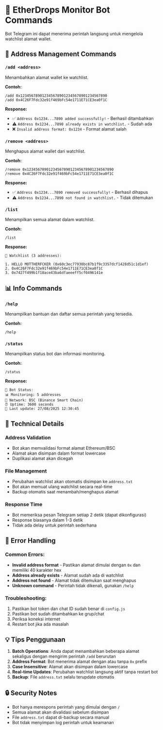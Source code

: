 # 🤖 EtherDrops Monitor Bot Commands

Bot Telegram ini dapat menerima perintah langsung untuk mengelola watchlist alamat wallet.

## 📝 Address Management Commands

### `/add <address>`
Menambahkan alamat wallet ke watchlist.

**Contoh:**
```
/add 0x1234567890123456789012345678901234567890
/add 0x4C26F7Fdc32e91f469bFc54e1711E71CE3ea0f1C
```

**Response:**
- ✅ `Address 0x1234...7890 added successfully!` - Berhasil ditambahkan
- ⚠️ `Address 0x1234...7890 already exists in watchlist.` - Sudah ada
- ❌ `Invalid address format: 0x1234` - Format alamat salah

### `/remove <address>`
Menghapus alamat wallet dari watchlist.

**Contoh:**
```
/remove 0x1234567890123456789012345678901234567890
/remove 0x4C26F7Fdc32e91f469bFc54e1711E71CE3ea0f1C
```

**Response:**
- ✅ `Address 0x1234...7890 removed successfully!` - Berhasil dihapus
- ⚠️ `Address 0x1234...7890 not found in watchlist.` - Tidak ditemukan

### `/list`
Menampilkan semua alamat dalam watchlist.

**Contoh:**
```
/list
```

**Response:**
```
📝 Watchlist (3 addresses):

1. HELLO MOTTHERFCKER (0x60c3ec77930bc87b1f9c3357dcf1428d51c1d1ef)
2. 0x4C26F7Fdc32e91f469bFc54e1711E71CE3ea0f1C
3. 0x7427f499b1f18ace43ba6dfaeeeff5cf0496141e
```

## 📊 Info Commands

### `/help`
Menampilkan bantuan dan daftar semua perintah yang tersedia.

**Contoh:**
```
/help
```

### `/status`
Menampilkan status bot dan informasi monitoring.

**Contoh:**
```
/status
```

**Response:**
```
🤖 Bot Status:
📊 Monitoring: 5 addresses
🔗 Network: BSC (Binance Smart Chain)
⏰ Uptime: 3600 seconds
📝 Last update: 27/08/2025 12:30:45
```

## 🔧 Technical Details

### Address Validation
- Bot akan memvalidasi format alamat Ethereum/BSC
- Alamat akan disimpan dalam format lowercase
- Duplikasi alamat akan dicegah

### File Management
- Perubahan watchlist akan otomatis disimpan ke `address.txt`
- Bot akan memuat ulang watchlist secara real-time
- Backup otomatis saat menambah/menghapus alamat

### Response Time
- Bot memeriksa pesan Telegram setiap 2 detik (dapat dikonfigurasi)
- Response biasanya dalam 1-3 detik
- Tidak ada delay untuk perintah sederhana

## 🚨 Error Handling

### Common Errors:
- **Invalid address format** - Pastikan alamat dimulai dengan `0x` dan memiliki 40 karakter hex
- **Address already exists** - Alamat sudah ada di watchlist
- **Address not found** - Alamat tidak ditemukan saat menghapus
- **Unknown command** - Perintah tidak dikenali, gunakan `/help`

### Troubleshooting:
1. Pastikan bot token dan chat ID sudah benar di `config.js`
2. Pastikan bot sudah ditambahkan ke grup/chat
3. Periksa koneksi internet
4. Restart bot jika ada masalah

## 💡 Tips Penggunaan

1. **Batch Operations**: Anda dapat menambahkan beberapa alamat sekaligus dengan mengirim perintah `/add` berurutan
2. **Address Format**: Bot menerima alamat dengan atau tanpa `0x` prefix
3. **Case Insensitive**: Alamat akan disimpan dalam lowercase
4. **Real-time Updates**: Perubahan watchlist langsung aktif tanpa restart bot
5. **Backup**: File `address.txt` selalu terupdate otomatis

## 🔒 Security Notes

- Bot hanya merespons perintah yang dimulai dengan `/`
- Semua alamat akan divalidasi sebelum disimpan
- File `address.txt` dapat di-backup secara manual
- Bot tidak menyimpan log perintah untuk keamanan
